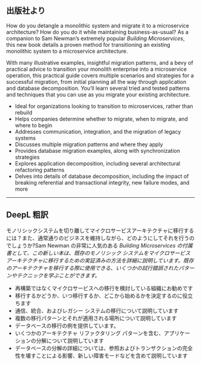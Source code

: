 ## 出版社より

How do you detangle a monolithic system and migrate it to a microservice architecture? How do you do it while maintaining business-as-usual? As a companion to Sam Newman’s extremely popular _Building Microservices_, this new book details a proven method for transitioning an existing monolithic system to a microservice architecture.

With many illustrative examples, insightful migration patterns, and a bevy of practical advice to transition your monolith enterprise into a microservice operation, this practical guide covers multiple scenarios and strategies for a successful migration, from initial planning all the way through application and database decomposition. You’ll learn several tried and tested patterns and techniques that you can use as you migrate your existing architecture.

- Ideal for organizations looking to transition to microservices, rather than rebuild
- Helps companies determine whether to migrate, when to migrate, and where to begin
- Addresses communication, integration, and the migration of legacy systems
- Discusses multiple migration patterns and where they apply
- Provides database migration examples, along with synchronization strategies
- Explores application decomposition, including several architectural refactoring patterns
- Delves into details of database decomposition, including the impact of breaking referential and transactional integrity, new failure modes, and more

---

## DeepL 粗訳

モノリシックシステムを切り離してマイクロサービスアーキテクチャに移行するには？また、通常通りのビジネスを維持しながら、どのようにしてそれを行うのでしょうか?Sam Newman の非常に人気のある _Building Microservices_ _の付属書として、この新しい本は、既存のモノリシック システムをマイクロサービス アーキテクチャに移行するための実証済みの方法を詳細に説明しています。既存のアーキテクチャを移行する際に使用できる、いくつかの試行錯誤されたパターンやテクニックを学ぶことができます。_

- 再構築ではなくマイクロサービスへの移行を検討している組織にお勧めです
- 移行するかどうか、いつ移行するか、どこから始めるかを決定するのに役立ちます
- 通信、統合、およびレガシー システムの移行について説明しています
- 複数の移行パターンとそれが適用される場所について説明しています
- データベースの移行の例を提供しています。
- いくつかのアーキテクチャ リファクタリング パターンを含む、アプリケーションの分解について説明しています
- データベースの分解の詳細については、参照およびトランザクションの完全性を壊すことによる影響、新しい障害モードなどを含めて説明しています
